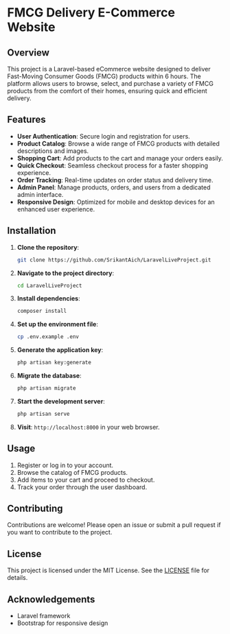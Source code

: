 
# FMCG Delivery E-Commerce Website

## Overview

This project is a Laravel-based eCommerce website designed to deliver Fast-Moving Consumer Goods (FMCG) products within 6 hours. The platform allows users to browse, select, and purchase a variety of FMCG products from the comfort of their homes, ensuring quick and efficient delivery.

## Features

- **User Authentication**: Secure login and registration for users.
- **Product Catalog**: Browse a wide range of FMCG products with detailed descriptions and images.
- **Shopping Cart**: Add products to the cart and manage your orders easily.
- **Quick Checkout**: Seamless checkout process for a faster shopping experience.
- **Order Tracking**: Real-time updates on order status and delivery time.
- **Admin Panel**: Manage products, orders, and users from a dedicated admin interface.
- **Responsive Design**: Optimized for mobile and desktop devices for an enhanced user experience.

## Installation

1. **Clone the repository**:
   ```bash
   git clone https://github.com/SrikantAich/LaravelLiveProject.git
   ```

2. **Navigate to the project directory**:
   ```bash
   cd LaravelLiveProject
   ```

3. **Install dependencies**:
   ```bash
   composer install
   ```

4. **Set up the environment file**:
   ```bash
   cp .env.example .env
   ```

5. **Generate the application key**:
   ```bash
   php artisan key:generate
   ```

6. **Migrate the database**:
   ```bash
   php artisan migrate
   ```

7. **Start the development server**:
   ```bash
   php artisan serve
   ```

8. **Visit**: `http://localhost:8000` in your web browser.

## Usage

1. Register or log in to your account.
2. Browse the catalog of FMCG products.
3. Add items to your cart and proceed to checkout.
4. Track your order through the user dashboard.

## Contributing

Contributions are welcome! Please open an issue or submit a pull request if you want to contribute to the project.

## License

This project is licensed under the MIT License. See the [LICENSE](LICENSE) file for details.

## Acknowledgements

- Laravel framework
- Bootstrap for responsive design
